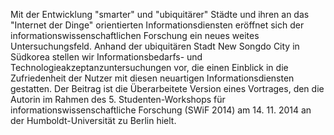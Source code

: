 Mit der Entwicklung "smarter" und "ubiquitärer" Städte und ihren an das
"Internet der Dinge" orientierten Informationsdiensten eröffnet sich der
informationswissenschaftlichen Forschung ein neues weites
Untersuchungsfeld. Anhand der ubiquitären Stadt New Songdo City in
Südkorea stellen wir Informationsbedarfs- und
Technologieakzeptanzuntersuchungen vor, die einen Einblick in die
Zufriedenheit der Nutzer mit diesen neuartigen Informationsdiensten
gestatten. Der Beitrag ist die Überarbeitete Version eines Vortrages,
den die Autorin im Rahmen des 5. Studenten-Workshops für
informationswissenschaftliche Forschung (SWiF 2014) am 14. 11. 2014 an
der Humboldt-Universität zu Berlin hielt.
